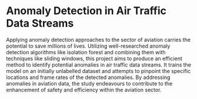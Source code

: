 # Anomaly Detection in Air Traffic Data Streams

Applying anomaly detection approaches to the sector of aviation carries the potential to save millions of lives. Utilizing well-researched anomaly detection algorithms like isolation forest and combining them with techniques like sliding windows, this project aims to produce an efficient method to identify potential anomalies in air traffic data streams. It trains the model on an initially unlabelled dataset and attempts to pinpoint the specific locations and frame rates of the detected anomalies. By addressing anomalies in aviation data, the study endeavours to contribute to the enhancement of safety and efficiency within the aviation sector.
